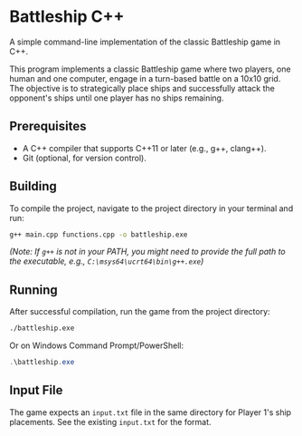 # Battleship C++

A simple command-line implementation of the classic Battleship game in C++.

This program implements a classic Battleship game where two players, one human and one computer, engage in a turn-based battle on a 10x10 grid. The objective is to strategically place ships and successfully attack the opponent's ships until one player has no ships remaining.

## Prerequisites

- A C++ compiler that supports C++11 or later (e.g., g++, clang++).
- Git (optional, for version control).

## Building

To compile the project, navigate to the project directory in your terminal and run:

```bash
g++ main.cpp functions.cpp -o battleship.exe
```

*(Note: If `g++` is not in your PATH, you might need to provide the full path to the executable, e.g., `C:\msys64\ucrt64\bin\g++.exe`)*

## Running

After successful compilation, run the game from the project directory:

```bash
./battleship.exe
```

Or on Windows Command Prompt/PowerShell:

```powershell
.\battleship.exe
```

## Input File

The game expects an `input.txt` file in the same directory for Player 1's ship placements. See the existing `input.txt` for the format. 